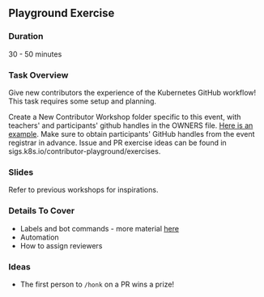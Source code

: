 ## Playground Exercise

### Duration

30 - 50 minutes

### Task Overview

Give new contributors the experience of the Kubernetes GitHub workflow!
This task requires some setup and planning.

Create a New Contributor Workshop folder specific to this event, with teachers' and participants' github handles in the OWNERS file. 
[Here is an example](sigs.k8s.io/contributor-playground/seattle). Make sure to obtain participants' GitHub handles from the event registrar in advance.
Issue and PR exercise ideas can be found in sigs.k8s.io/contributor-playground/exercises.

### Slides

Refer to previous workshops for inspirations.

### Details To Cover 

- Labels and bot commands - more material [here](./labels-and-bots.md)
- Automation
- How to assign reviewers

### Ideas

- The first person to `/honk` on a PR wins a prize!